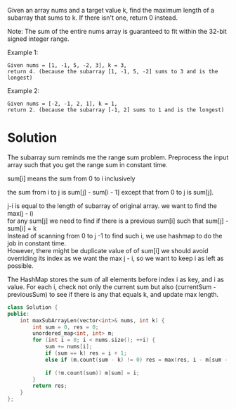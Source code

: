 Given an array nums and a target value k, find the maximum length of a subarray that sums to k. If there isn't one, return 0 instead.

Note:
The sum of the entire nums array is guaranteed to fit within the 32-bit signed integer range.

Example 1:

```
Given nums = [1, -1, 5, -2, 3], k = 3,
return 4. (because the subarray [1, -1, 5, -2] sums to 3 and is the longest)
```

Example 2:

```
Given nums = [-2, -1, 2, 1], k = 1,
return 2. (because the subarray [-1, 2] sums to 1 and is the longest)
```

# Solution

The subarray sum reminds me the range sum problem. Preprocess the input array such that you get the range sum in constant time.

sum[i] means the sum from 0 to i inclusively  

the sum from i to j is sum[j] - sum[i - 1] except that from 0 to j is sum[j].

j-i is equal to the length of subarray of original array. we want to find the max(j - i)   
for any sum[j] we need to find if there is a previous sum[i] such that sum[j] - sum[i] = k  
Instead of scanning from 0 to j -1 to find such i, we use hashmap to do the job in constant time.  
However, there might be duplicate value of of sum[i] we should avoid overriding its index as we want the max j - i, so we want to keep i as left as possible.  

The HashMap stores the sum of all elements before index i as key, and i as value. For each i, check not only the current sum but also (currentSum - previousSum) to see if there is any that equals k, and update max length.

```cpp
class Solution {
public:
    int maxSubArrayLen(vector<int>& nums, int k) {
        int sum = 0, res = 0;
        unordered_map<int, int> m;
        for (int i = 0; i < nums.size(); ++i) {
            sum += nums[i];
            if (sum == k) res = i + 1;
            else if (m.count(sum - k) != 0) res = max(res, i - m[sum - k]);
            
            if (!m.count(sum)) m[sum] = i;
        }
        return res;
    }
};
```
